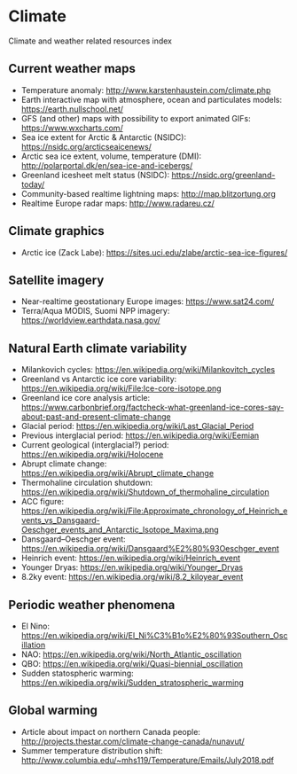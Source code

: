 # Climate

Climate and weather related resources index

## Current weather maps

 * Temperature anomaly: http://www.karstenhaustein.com/climate.php
 * Earth interactive map with atmosphere, ocean and particulates models: https://earth.nullschool.net/
 * GFS (and other) maps with possibility to export animated GIFs: https://www.wxcharts.com/
 * Sea ice extent for Arctic & Antarctic (NSIDC): https://nsidc.org/arcticseaicenews/
 * Arctic sea ice extent, volume, temperature (DMI): http://polarportal.dk/en/sea-ice-and-icebergs/
 * Greenland icesheet melt status (NSIDC): https://nsidc.org/greenland-today/
 * Community-based realtime lightning maps: http://map.blitzortung.org
 * Realtime Europe radar maps: http://www.radareu.cz/

## Climate graphics

 * Arctic ice (Zack Labe): https://sites.uci.edu/zlabe/arctic-sea-ice-figures/

## Satellite imagery
 * Near-realtime geostationary Europe images: https://www.sat24.com/
 * Terra/Aqua MODIS, Suomi NPP imagery: https://worldview.earthdata.nasa.gov/

## Natural Earth climate variability
 * Milankovich cycles: https://en.wikipedia.org/wiki/Milankovitch_cycles
 * Greenland vs Antarctic ice core variability: https://en.wikipedia.org/wiki/File:Ice-core-isotope.png
 * Greenland ice core analysis article: https://www.carbonbrief.org/factcheck-what-greenland-ice-cores-say-about-past-and-present-climate-change
 * Glacial period: https://en.wikipedia.org/wiki/Last_Glacial_Period
 * Previous interglacial period: https://en.wikipedia.org/wiki/Eemian
 * Current geological (interglacial?) period: https://en.wikipedia.org/wiki/Holocene
 * Abrupt climate change: https://en.wikipedia.org/wiki/Abrupt_climate_change
 * Thermohaline circulation shutdown: https://en.wikipedia.org/wiki/Shutdown_of_thermohaline_circulation
 * ACC figure: https://en.wikipedia.org/wiki/File:Approximate_chronology_of_Heinrich_events_vs_Dansgaard-Oeschger_events_and_Antarctic_Isotope_Maxima.png
 * Dansgaard–Oeschger event: https://en.wikipedia.org/wiki/Dansgaard%E2%80%93Oeschger_event
 * Heinrich event: https://en.wikipedia.org/wiki/Heinrich_event
 * Younger Dryas: https://en.wikipedia.org/wiki/Younger_Dryas
 * 8.2ky event: https://en.wikipedia.org/wiki/8.2_kiloyear_event

## Periodic weather phenomena
 * El Nino: https://en.wikipedia.org/wiki/El_Ni%C3%B1o%E2%80%93Southern_Oscillation
 * NAO: https://en.wikipedia.org/wiki/North_Atlantic_oscillation
 * QBO: https://en.wikipedia.org/wiki/Quasi-biennial_oscillation
 * Sudden statospheric warming: https://en.wikipedia.org/wiki/Sudden_stratospheric_warming

## Global warming
 * Article about impact on northern Canada people: http://projects.thestar.com/climate-change-canada/nunavut/
 * Summer temperature distribution shift: http://www.columbia.edu/~mhs119/Temperature/Emails/July2018.pdf
